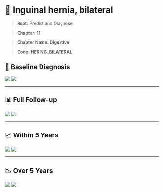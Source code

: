 # 🧬 Inguinal hernia, bilateral
    
> **Root:** Predict and Diagnose

> **Chapter: 11**

> **Chapter Name: Digestive**

> **Code: HERING_BILATERAL**

## 🧪 Baseline Diagnosis

<img src="/Predict/Figures/Baseline/IMP/HERING_BILATERAL.png" />

<CsvTableIMP src="/Predict_Data/Baseline/IMP/IMP_HERING_BILATERAL.csv" label="🔍 View full results" />

<img src="/Predict/Figures/Baseline/ROC/HERING_BILATERAL.png" />

<CsvTableROC src="/Predict_Data/Baseline/EVA/HERING_BILATERAL.csv" label="🔍 View full results" />

---

## 📊 Full Follow-up

<img src="/Predict/Figures/ALL/IMP/HERING_BILATERAL.png" />

<CsvTableIMP src="/Predict_Data/ALL/IMP/IMP_HERING_BILATERAL.csv" label="🔍 View full results" />

<img src="/Predict/Figures/ALL/ROC/HERING_BILATERAL.png" />

<CsvTableROC src="/Predict_Data/ALL/EVA/HERING_BILATERAL.csv" label="🔍 View full results" />

---

## 📈 Within 5 Years

<img src="/Predict/Figures/FYears/IMP/HERING_BILATERAL.png" />

<CsvTableIMP src="/Predict_Data/FYears/IMP/IMP_HERING_BILATERAL.csv" label="🔍 View full results" />

<img src="/Predict/Figures/FYears/ROC/HERING_BILATERAL.png" />

<CsvTableROC src="/Predict_Data/FYears/EVA/HERING_BILATERAL.csv" label="🔍 View full results" />

---

## 📉 Over 5 Years

<img src="/Predict/Figures/OverFYears/IMP/HERING_BILATERAL.png" />

<CsvTableIMP src="/Predict_Data/OverFYears/IMP/IMP_HERING_BILATERAL.csv" label="🔍 View full results" />

<img src="/Predict/Figures/OverFYears/ROC/HERING_BILATERAL.png" />

<CsvTableROC src="/Predict_Data/OverFYears/EVA/HERING_BILATERAL.csv" label="🔍 View full results" />
